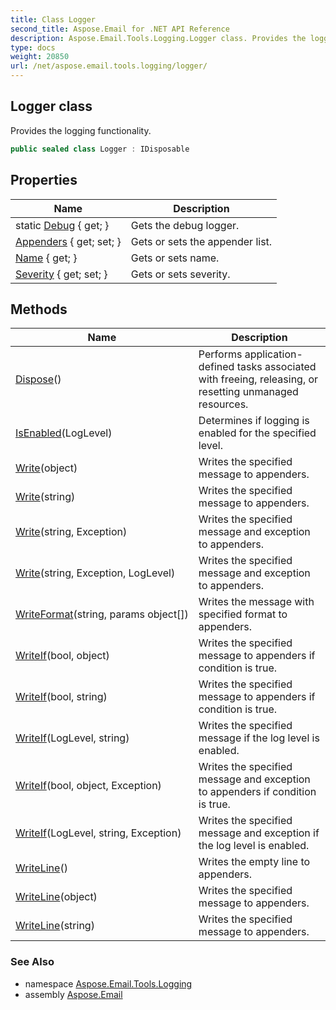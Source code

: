 ```yaml
---
title: Class Logger
second_title: Aspose.Email for .NET API Reference
description: Aspose.Email.Tools.Logging.Logger class. Provides the logging functionality
type: docs
weight: 20850
url: /net/aspose.email.tools.logging/logger/
---
```

## Logger class

Provides the logging functionality.

```csharp
public sealed class Logger : IDisposable
```

## Properties

| Name | Description |
| --- | --- |
| static [Debug](../../aspose.email.tools.logging/logger/debug/) { get; } | Gets the debug logger. |
| [Appenders](../../aspose.email.tools.logging/logger/appenders/) { get; set; } | Gets or sets the appender list. |
| [Name](../../aspose.email.tools.logging/logger/name/) { get; } | Gets or sets name. |
| [Severity](../../aspose.email.tools.logging/logger/severity/) { get; set; } | Gets or sets severity. |

## Methods

| Name | Description |
| --- | --- |
| [Dispose](../../aspose.email.tools.logging/logger/dispose/)() | Performs application-defined tasks associated with freeing, releasing, or resetting unmanaged resources. |
| [IsEnabled](../../aspose.email.tools.logging/logger/isenabled/)(LogLevel) | Determines if logging is enabled for the specified level. |
| [Write](../../aspose.email.tools.logging/logger/write/#write)(object) | Writes the specified message to appenders. |
| [Write](../../aspose.email.tools.logging/logger/write/#write_1)(string) | Writes the specified message to appenders. |
| [Write](../../aspose.email.tools.logging/logger/write/#write_2)(string, Exception) | Writes the specified message and exception to appenders. |
| [Write](../../aspose.email.tools.logging/logger/write/#write_3)(string, Exception, LogLevel) | Writes the specified message and exception to appenders. |
| [WriteFormat](../../aspose.email.tools.logging/logger/writeformat/)(string, params object[]) | Writes the message with specified format to appenders. |
| [WriteIf](../../aspose.email.tools.logging/logger/writeif/#writeif_2)(bool, object) | Writes the specified message to appenders if condition is true. |
| [WriteIf](../../aspose.email.tools.logging/logger/writeif/#writeif_4)(bool, string) | Writes the specified message to appenders if condition is true. |
| [WriteIf](../../aspose.email.tools.logging/logger/writeif/#writeif)(LogLevel, string) | Writes the specified message if the log level is enabled. |
| [WriteIf](../../aspose.email.tools.logging/logger/writeif/#writeif_3)(bool, object, Exception) | Writes the specified message and exception to appenders if condition is true. |
| [WriteIf](../../aspose.email.tools.logging/logger/writeif/#writeif_1)(LogLevel, string, Exception) | Writes the specified message and exception if the log level is enabled. |
| [WriteLine](../../aspose.email.tools.logging/logger/writeline/#writeline)() | Writes the empty line to appenders. |
| [WriteLine](../../aspose.email.tools.logging/logger/writeline/#writeline_1)(object) | Writes the specified message to appenders. |
| [WriteLine](../../aspose.email.tools.logging/logger/writeline/#writeline_2)(string) | Writes the specified message to appenders. |

### See Also

* namespace [Aspose.Email.Tools.Logging](../../aspose.email.tools.logging/)
* assembly [Aspose.Email](../../)


